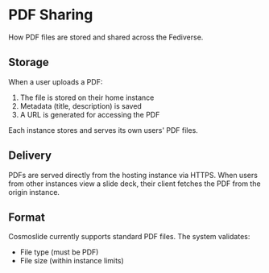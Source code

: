 # PDF Sharing

How PDF files are stored and shared across the Fediverse.

## Storage

When a user uploads a PDF:
1. The file is stored on their home instance
2. Metadata (title, description) is saved
3. A URL is generated for accessing the PDF

Each instance stores and serves its own users' PDF files.

## Delivery

PDFs are served directly from the hosting instance via HTTPS. When users from other instances view a slide deck, their client fetches the PDF from the origin instance.

## Format

Cosmoslide currently supports standard PDF files. The system validates:
- File type (must be PDF)
- File size (within instance limits)


